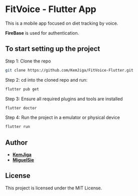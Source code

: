 # FitVoice - Flutter App

This is a mobile app focused on diet tracking by voice.

**FireBase** is used for authentication.

## To start setting up the project

Step 1: Clone the repo

```bash
git clone https://github.com/KemJiga/FitVoice-Flutter.git
```

Step 2: cd into the cloned repo and run:

```bash
flutter pub get
```

Step 3: Ensure all required plugins and tools are installed

```bash
flutter doctor
```

Step 4: Run the project in a emulator or physical device

```bash
flutter run
```

## Author

- [**KemJiga**](www.linkedin.com/in/kemjiga/)
- [**MiguelSie**](www.linkedin.com/in/msarroyo/)

## License

This project is licensed under the MIT License.
